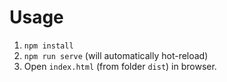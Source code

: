 # Usage 

1. `npm install`
2. `npm run serve` (will automatically hot-reload)
3. Open `index.html` (from folder `dist`) in browser.
